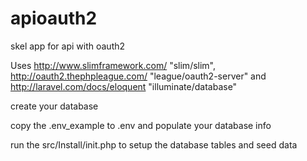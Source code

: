 # apioauth2
skel app for api with oauth2

Uses http://www.slimframework.com/ "slim/slim", http://oauth2.thephpleague.com/ "league/oauth2-server" and http://laravel.com/docs/eloquent "illuminate/database"

create your database

copy the .env_example to .env and populate your database info

run the src/Install/init.php to setup the database tables and seed data

